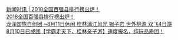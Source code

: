   
[新闻时讯 | 2018全国百强县排行榜出炉！](http://www.dianyue.me/archives/449/98yj43aq1cehwzbx/)  
[2018全国百强县排行榜出炉！](http://www.dianyue.me/archives/867/utg9hrzazkn9tshy/)  
[龙泽国旅自组团 ~8月11日休闲 桂林漓江风光 银子岩 世外桃源 双飞4日游](http://www.dianyue.me/archives/431/skddxdb0uplq4jof/)  
[8月10日已成团【学霸走天下，桂林亲子游】速度报名，纯玩品质团！](http://www.dianyue.me/archives/407/5rwzog9uksdk1kqo/)